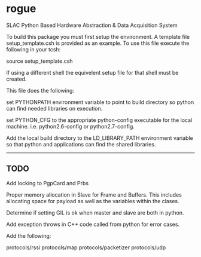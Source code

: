 # rogue
SLAC Python Based Hardware Abstraction &amp; Data Acquisition System

To build this package you must first setup the environment. A
template file setup_template.csh is provided as an example. To 
use this file execute the following in your tcsh:

source setup_template.csh

If using a different shell the equivelent setup file for that shell 
must be created.

This file does the following:

set PYTHONPATH environment variable to point to build directory so python
can find needed libraries on execution.

set PYTHON_CFG to the appropriate python-config executable for the local
machine. i.e. python2.6-config or python2.7-config.

Add the local build directory to the LD_LIBRARY_PATH environment variable
so that python and applications can find the shared libraries.

------------------
TODO
------------------

Add locking to PgpCard and Prbs

Proper memory allocation in Slave for Frame and Buffers. This includes allocating
space for payload as well as the variables within the clases.

Determine if setting GIL is ok when master and slave are both in python.

Add exception throws in C++ code called from python for error cases.

Add the following:

protocols/rssi
protocols/map
protocols/packetizer
protocols/udp

